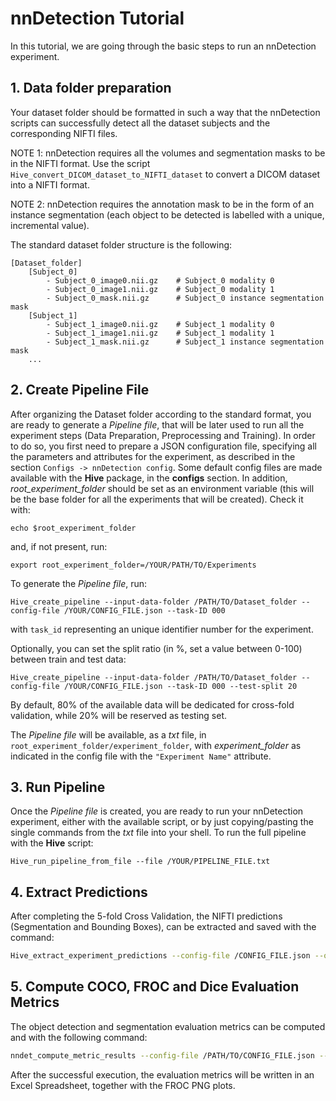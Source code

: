# nnDetection Tutorial

In this tutorial, we are going through the basic steps to run an nnDetection experiment.

## 1. Data folder preparation
Your dataset folder should be formatted in such a way that the nnDetection scripts can successfully detect all the dataset subjects and the corresponding NIFTI files.

NOTE 1: nnDetection requires all the volumes and segmentation masks to be in the NIFTI format. Use the script `Hive_convert_DICOM_dataset_to_NIFTI_dataset` to convert a DICOM dataset into a NIFTI format.

NOTE 2: nnDetection requires the annotation mask to be in the form of an instance segmentation (each object to be detected is labelled with a unique, incremental value).

The standard dataset folder structure is the following:

    [Dataset_folder]
        [Subject_0]
            - Subject_0_image0.nii.gz    # Subject_0 modality 0
            - Subject_0_image1.nii.gz    # Subject_0 modality 1
            - Subject_0_mask.nii.gz      # Subject_0 instance segmentation mask
        [Subject_1]
            - Subject_1_image0.nii.gz    # Subject_1 modality 0
            - Subject_1_image1.nii.gz    # Subject_1 modality 1
            - Subject_1_mask.nii.gz      # Subject_1 instance segmentation mask
        ...

## 2. Create Pipeline File

After organizing the Dataset folder according to the standard format, you are ready to generate a *Pipeline file*, that will be later used to run all the experiment steps (Data Preparation, Preprocessing and Training).
In order to do so, you first need to prepare a JSON configuration file, specifying all the parameters and attributes for the experiment, as described in the section `Configs -> nnDetection config`. Some default config files are made available with the **Hive** package, in the **configs** section.
In addition, *root_experiment_folder* should be set as an environment variable (this will be the base folder for all the experiments that will be created). Check it with:
```
echo $root_experiment_folder
```
and, if not present, run:
```
export root_experiment_folder=/YOUR/PATH/TO/Experiments
```
To generate the *Pipeline file*, run:
```
Hive_create_pipeline --input-data-folder /PATH/TO/Dataset_folder --config-file /YOUR/CONFIG_FILE.json --task-ID 000
```
with `task_id` representing an unique identifier number for the experiment. 

Optionally, you can set the split ratio (in %, set a value between 0-100) between train and test data:
```
Hive_create_pipeline --input-data-folder /PATH/TO/Dataset_folder --config-file /YOUR/CONFIG_FILE.json --task-ID 000 --test-split 20
```
By default, 80% of the available data will be dedicated for cross-fold validation, while 20% will be reserved as testing set.

The *Pipeline file* will be available, as a *txt* file, in `root_experiment_folder/experiment_folder`, with *experiment_folder* as indicated in the config file with the  `"Experiment Name"` attribute. 
## 3. Run Pipeline
Once the *Pipeline file* is created, you are ready to run your nnDetection experiment, either with the available script, or by just copying/pasting the single commands from the *txt* file into your shell.
To run the full pipeline with the **Hive** script:
```
Hive_run_pipeline_from_file --file /YOUR/PIPELINE_FILE.txt
```

## 4. Extract Predictions
After completing the 5-fold Cross Validation, the NIFTI predictions (Segmentation and Bounding Boxes), can be extracted and saved with the command:
```bash
Hive_extract_experiment_predictions --config-file /CONFIG_FILE.json --output-experiment-folder /PATH/TO/OUTPUT/FOLDER
```

## 5. Compute COCO, FROC and Dice Evaluation Metrics
The object detection and segmentation evaluation metrics can be computed and with the following command:
```bash
nndet_compute_metric_results --config-file /PATH/TO/CONFIG_FILE.json --output-dir /OUTPUT/PATH
```
After the successful execution, the evaluation metrics will be written in an Excel Spreadsheet, together with the FROC PNG plots.